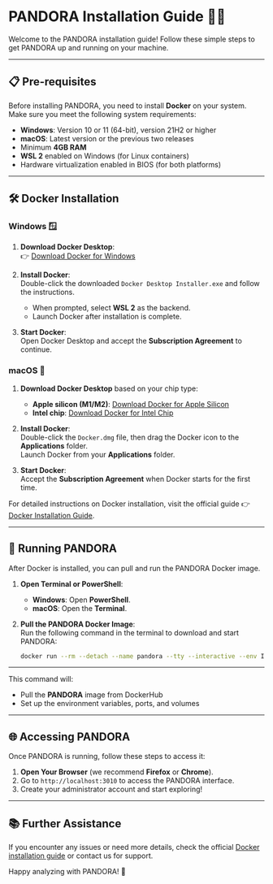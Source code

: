 # PANDORA Installation Guide 🧬🐳

Welcome to the PANDORA installation guide! Follow these simple steps to get PANDORA up and running on your machine.

---

## 📋 Pre-requisites

Before installing PANDORA, you need to install **Docker** on your system. Make sure you meet the following system requirements:

- **Windows**: Version 10 or 11 (64-bit), version 21H2 or higher
- **macOS**: Latest version or the previous two releases
- Minimum **4GB RAM**
- **WSL 2** enabled on Windows (for Linux containers)
- Hardware virtualization enabled in BIOS (for both platforms)

---

## 🛠️ Docker Installation

### Windows 🪟

1. **Download Docker Desktop**:  
   👉 [Download Docker for Windows](https://desktop.docker.com/win/stable/Docker%20Desktop%20Installer.exe)

2. **Install Docker**:  
   Double-click the downloaded `Docker Desktop Installer.exe` and follow the instructions.  
   - When prompted, select **WSL 2** as the backend.  
   - Launch Docker after installation is complete.

3. **Start Docker**:  
   Open Docker Desktop and accept the **Subscription Agreement** to continue.

### macOS 🍏

1. **Download Docker Desktop** based on your chip type:  
   - **Apple silicon (M1/M2)**: [Download Docker for Apple Silicon](https://desktop.docker.com/mac/stable/arm64/Docker.dmg)  
   - **Intel chip**: [Download Docker for Intel Chip](https://desktop.docker.com/mac/stable/Docker.dmg)

2. **Install Docker**:  
   Double-click the `Docker.dmg` file, then drag the Docker icon to the **Applications** folder.  
   Launch Docker from your **Applications** folder.

3. **Start Docker**:  
   Accept the **Subscription Agreement** when Docker starts for the first time.

For detailed instructions on Docker installation, visit the official guide 👉 [Docker Installation Guide](https://docs.docker.com/engine/install/).

---

## 🚀 Running PANDORA

After Docker is installed, you can pull and run the PANDORA Docker image.

1. **Open Terminal or PowerShell**:  
   - **Windows**: Open **PowerShell**.  
   - **macOS**: Open the **Terminal**.

2. **Pull the PANDORA Docker Image**:  
   Run the following command in the terminal to download and start PANDORA:

   ```bash
   docker run --rm --detach --name pandora --tty --interactive --env IS_DOCKER='true' --env TZ=Europe/London --volume pandora_data_master:/mnt/usrdata --publish 3010:3010 --publish 3011:3011 --publish 3012:3012 --publish 3013:3013 genular/pandora:latest
---
This command will:

- Pull the **PANDORA** image from DockerHub
- Set up the environment variables, ports, and volumes

---

## 🌐 Accessing PANDORA

Once PANDORA is running, follow these steps to access it:

1. **Open Your Browser** (we recommend **Firefox** or **Chrome**).
2. Go to `http://localhost:3010` to access the PANDORA interface.
3. Create your administrator account and start exploring!

---

## 📚 Further Assistance

If you encounter any issues or need more details, check the official [Docker installation guide](https://docs.docker.com/engine/install/) or contact us for support.

Happy analyzing with PANDORA! 🎉
